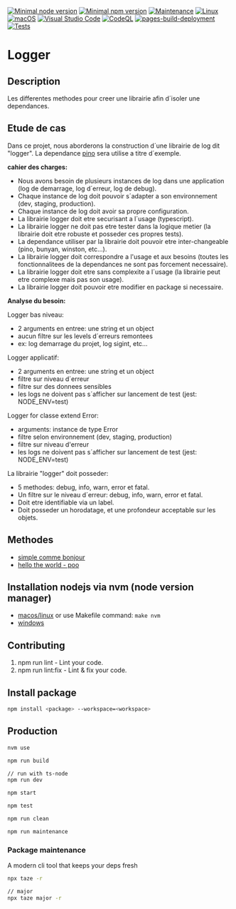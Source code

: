 [![Minimal node version](https://img.shields.io/static/v1?label=node&message=%3E=18.15&logo=node.js&color)](https://nodejs.org/about/releases/)
[![Minimal npm version](https://img.shields.io/static/v1?label=npm&message=%3E=8.5.5&logo=npm&color)](https://github.com/npm/cli/releases)
[![Maintenance](https://img.shields.io/badge/Maintained%3F-yes-green.svg)](https://GitHub.com/stephen-shopopop/node-ts/graphs/commit-activity)
[![Linux](https://svgshare.com/i/Zhy.svg)](https://svgshare.com/i/Zhy.svg)
[![macOS](https://svgshare.com/i/ZjP.svg)](https://svgshare.com/i/ZjP.svg)
[![Visual Studio Code](https://img.shields.io/badge/--007ACC?logo=visual%20studio%20code&logoColor=ffffff)](https://code.visualstudio.com/)
[![CodeQL](https://github.com/stephen-shopopop/logger/actions/workflows/github-code-scanning/codeql/badge.svg)](https://github.com/stephen-shopopop/logger/actions/workflows/github-code-scanning/codeql)
[![pages-build-deployment](https://github.com/stephen-shopopop/logger/actions/workflows/pages/pages-build-deployment/badge.svg)](https://github.com/stephen-shopopop/logger/actions/workflows/pages/pages-build-deployment)
[![Tests](https://github.com/stephen-shopopop/logger/actions/workflows/test.yml/badge.svg)](https://github.com/stephen-shopopop/logger/actions/workflows/test.yml)

# Logger

## Description

Les differentes methodes pour creer une librairie afin d´isoler une dependances.

## Etude de cas

Dans ce projet, nous aborderons la construction d´une librairie de log dit "logger".
La dependance [pino](https://getpino.io) sera utilise a titre d´exemple.

__cahier des charges:__

- Nous avons besoin de plusieurs instances de log dans une application (log de demarrage, log d´erreur, log de debug).
- Chaque instance de log doit pouvoir s´adapter a son environnement (dev, staging, production).
- Chaque instance de log doit avoir sa propre configuration.
- La librairie logger doit etre securisant a l´usage (typescript).
- La librairie logger ne doit pas etre tester dans la logique metier (la librairie doit etre robuste et posseder ces propres tests).
- La dependance utiliser par la librairie doit pouvoir etre inter-changeable (pino, bunyan, winston, etc...).
- La librairie logger doit correspondre a l'usage et aux besoins (toutes les fonctionnalitees de la dependances ne sont pas forcement necessaire).
- La librairie logger doit etre sans complexite a l´usage (la librairie peut etre complexe mais pas son usage).
- La librairie logger doit pouvoir etre modifier en package si necessaire.

__Analyse du besoin:__

Logger bas niveau:

- 2 arguments en entree: une string et un object
- aucun filtre sur les levels d´erreurs remontees
- ex: log demarrage du projet, log sigint, etc...

Logger applicatif:

- 2 arguments en entree: une string et un object
- filtre sur niveau d´erreur
- filtre sur des donnees sensibles
- les logs ne doivent pas s´afficher sur lancement de test (jest: NODE_ENV=test)

Logger for classe extend Error:

- arguments: instance de type Error
- filtre selon environnement (dev, staging, production)
- filtre sur niveau d'erreur
- les logs ne doivent pas s´afficher sur lancement de test (jest: NODE_ENV=test)

La librairie "logger" doit posseder:

- 5 methodes: debug, info, warn, error et fatal. 
- Un filtre sur le niveau d´erreur: debug, info, warn, error et fatal.
- Doit etre identifiable via un label.
- Doit posseder un horodatage, et une profondeur acceptable sur les objets.

## Methodes

- [simple comme bonjour](https://github.com/stephen-shopopop/logger/tree/main/packages/hello)
- [hello the world - poo](https://github.com/stephen-shopopop/logger/tree/main/packages/logger-poo)

## Installation nodejs via nvm (node version manager)

- [macos/linux](https://github.com/nvm-sh/nvm) or use Makefile command: ```make nvm```
- [windows](https://github.com/coreybutler/nvm-windows)

## Contributing

1. npm run lint - Lint your code.
2. npm run lint:fix - Lint & fix your code.

## Install package

```bash
npm install <package> --workspace=<workspace>
```

## Production

```bash
nvm use

npm run build

// run with ts-node
npm run dev

npm start

npm test

npm run clean

npm run maintenance

```

### Package maintenance

A modern cli tool that keeps your deps fresh

```bash
npx taze -r

// major
npx taze major -r
```
